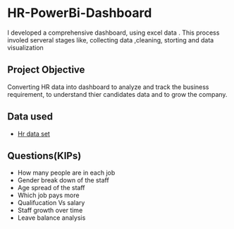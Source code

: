 # HR-PowerBi-Dashboard
I developed a comprehensive dashboard, using excel data . This process involed serveral stages like, collecting data ,cleaning, storting and data visualization

## Project Objective 

Converting HR data into  dashboard to analyze and track the business requirement, to understand thier candidates data and to grow the company.

## Data used
- <a href="https://in.docworkspace.com/d/sIEbC2LyhApWiu8EG">Hr data set</a>

## Questions(KIPs)
- How many people are in each job
- Gender break down of the staff
- Age spread of the staff
- Which job pays more
- Qualifucation Vs salary
- Staff growth over time
- Leave balance analysis
